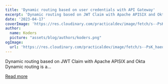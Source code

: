 ```yaml
---
title: 'Dynamic routing based on user credentials with API Gateway'
excerpt: 'Dynamic routing based on JWT Claim with Apache APISIX and Okta   Dynamic routing is a...'
date: '2023-04-17'
coverImage: 'https://res.cloudinary.com/practicaldev/image/fetch/s--PsK_haeq--/c_imagga_scale,f_auto,fl_progressive,h_420,q_auto,w_1000/https://dev-to-uploads.s3.amazonaws.com/uploads/articles/glixe9h4v58ae3o8s3fz.png'
author:
  name: Koders
  picture: "assets/blog/authors/koders.png"
ogImage:
  url: 'https://res.cloudinary.com/practicaldev/image/fetch/s--PsK_haeq--/c_imagga_scale,f_auto,fl_progressive,h_420,q_auto,w_1000/https://dev-to-uploads.s3.amazonaws.com/uploads/articles/glixe9h4v58ae3o8s3fz.png'
---
```


Dynamic routing based on JWT Claim with Apache APISIX and Okta   Dynamic routing is a...

[Read more](https://dev.to/apisix/dynamic-routing-based-on-user-credentials-with-api-gateway-4j7a)
